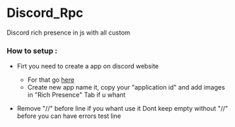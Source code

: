 # Discord_Rpc
Discord rich presence in js with all custom
### How to setup :
- Firt you need to create a app on discord website
    - For that go [here](https://discord.com/developers/applications)
    - Create new app name it, copy your "application id" and add images in "Rich Presence" Tab if u whant

- Remove "//" before line if you whant use it
Dont keep empty without "//" before you can have errors
test line